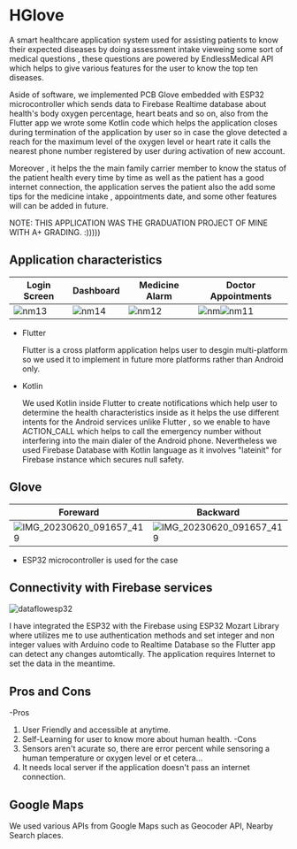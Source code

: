 # HGlove

A smart healthcare application system used for assisting patients to know their expected diseases by doing assessment intake vieweing some sort of medical questions , these questions are powered by EndlessMedical API which helps to give various features for the user to know the top ten diseases. 

Aside of software, we implemented PCB Glove embedded with ESP32 microcontroller which sends data to Firebase Realtime database about health's body oxygen percentage, heart beats and so on, also from the Flutter app we wrote some Kotlin code which helps the application closes during termination of the application by user so in case the glove detected a reach for the maximum level of the oxygen level or heart rate it calls the nearest phone number registered by user during activation of new account.

Moreover , it helps the the main family carrier member to know the status of the patient health every time by time as well as the patient has a good internet connection, the application serves the patient also the add some tips for the medicine intake , appointments date, and some other features will can be added in future.

NOTE: THIS APPLICATION WAS THE GRADUATION PROJECT OF MINE WITH A+ GRADING. :)))))

## Application characteristics
| Login Screen           | Dashboard              | Medicine Alarm |  Doctor Appointments  |
| ---------------------- | ---------------------- | ---------------------- | ---------------------- |
|![nm13](https://github.com/seifibrahim32/HGlove/assets/58334300/f01e2aa4-8232-44ca-8bd8-0b5d0215939a)|![nm14](https://github.com/seifibrahim32/HGlove/assets/58334300/c3cb52e9-421d-4fb3-a50a-463e71729c67) |![nm12](https://github.com/seifibrahim32/HGlove/assets/58334300/16445bd4-4da6-4798-8d83-e4694199d0ad)|![nm](https://github.com/seifibrahim32/HGlove/assets/58334300/7696b071-ca9e-48d9-8c6f-afab08f7ab6e)![nm11](https://github.com/seifibrahim32/HGlove/assets/58334300/866a52ac-0966-4901-ab68-7c8da1434778)
 

- Flutter
  
  Flutter is a cross platform application helps user to desgin multi-platform so we used it to implement in future more platforms rather than Android only.
  
- Kotlin
  
  We used Kotlin inside Flutter to create notifications which help user to determine the health characteristics inside as it helps the use different intents for the Android services unlike Flutter , so we enable to have ACTION_CALL which helps to call the emergency number without interfering into the main dialer of the Android phone.
  Nevertheless we used Firebase Database with Kotlin language as it involves "lateinit" for Firebase instance which secures null safety.
  
## Glove
| Foreward               | Backward               |
| ---------------------- | ---------------------- |
|![IMG_20230620_091657_419](https://github.com/seifibrahim32/HGlove/assets/58334300/9bf8cc5a-b6e6-472d-bb00-2cf3f3a399b4)|![IMG_20230620_091657_419](https://github.com/seifibrahim32/HGlove/assets/58334300/8dd86e58-c75b-45a8-b5d2-49e2b002c255)|

- ESP32 microcontroller is used for the case 

## Connectivity with Firebase services

  ![dataflowesp32](https://github.com/seifibrahim32/HGlove/assets/58334300/d27e4414-52db-4608-a9d7-3055fca82172)
  
I have integrated the ESP32 with the Firebase using ESP32 Mozart Library where utilizes me to use authentication methods and set integer and non integer values with Arduino code to Realtime Database so the Flutter app can detect any changes automtically.
The application requires Internet to set the data in the meantime.
  
## Pros and Cons
-Pros
1. User Friendly and accessible at anytime.
2. Self-Learning for user to know more about human health.
-Cons
1. Sensors aren't acurate so, there are error percent while sensoring a human temperature or oxygen level or et cetera...
2. It needs local server if the application doesn't pass an internet connection.
## Google Maps
We used various APIs from Google Maps such as Geocoder API, Nearby Search places.
